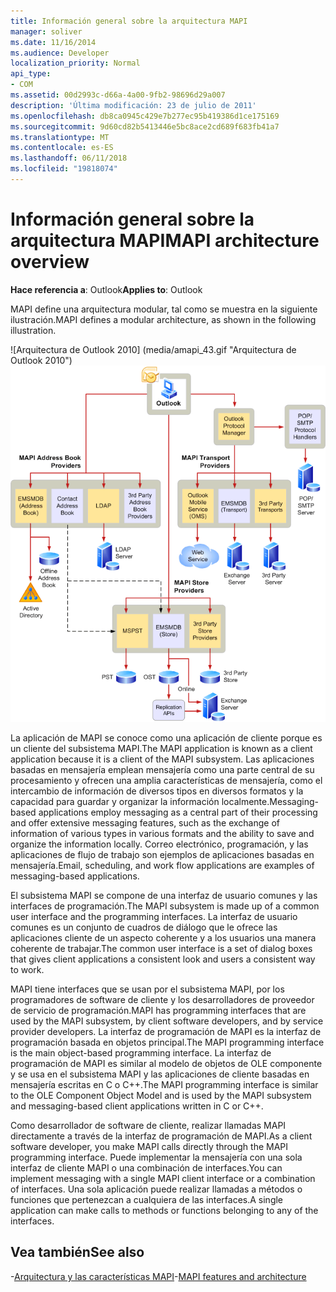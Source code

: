 ```yaml
---
title: Información general sobre la arquitectura MAPI
manager: soliver
ms.date: 11/16/2014
ms.audience: Developer
localization_priority: Normal
api_type:
- COM
ms.assetid: 00d2993c-d66a-4a00-9fb2-98696d29a007
description: 'Última modificación: 23 de julio de 2011'
ms.openlocfilehash: db8ca0945c429e7b277ec95b419386d1ce175169
ms.sourcegitcommit: 9d60cd82b5413446e5bc8ace2cd689f683fb41a7
ms.translationtype: MT
ms.contentlocale: es-ES
ms.lasthandoff: 06/11/2018
ms.locfileid: "19818074"
---
```

# <a name="mapi-architecture-overview"></a><span data-ttu-id="6d78b-103">Información general sobre la arquitectura MAPI</span><span class="sxs-lookup"><span data-stu-id="6d78b-103">MAPI architecture overview</span></span>
 
<span data-ttu-id="6d78b-104">**Hace referencia a**: Outlook</span><span class="sxs-lookup"><span data-stu-id="6d78b-104">**Applies to**: Outlook</span></span> 
  
<span data-ttu-id="6d78b-105">MAPI define una arquitectura modular, tal como se muestra en la siguiente ilustración.</span><span class="sxs-lookup"><span data-stu-id="6d78b-105">MAPI defines a modular architecture, as shown in the following illustration.</span></span>  
  
<span data-ttu-id="6d78b-106">![Arquitectura de Outlook 2010] (media/amapi_43.gif "Arquitectura de Outlook 2010")</span><span class="sxs-lookup"><span data-stu-id="6d78b-106">![Outlook 2010 architecture](media/amapi_43.gif "Outlook 2010 architecture")</span></span>
  
<span data-ttu-id="6d78b-107">La aplicación de MAPI se conoce como una aplicación de cliente porque es un cliente del subsistema MAPI.</span><span class="sxs-lookup"><span data-stu-id="6d78b-107">The MAPI application is known as a client application because it is a client of the MAPI subsystem.</span></span> <span data-ttu-id="6d78b-108">Las aplicaciones basadas en mensajería emplean mensajería como una parte central de su procesamiento y ofrecen una amplia características de mensajería, como el intercambio de información de diversos tipos en diversos formatos y la capacidad para guardar y organizar la información localmente.</span><span class="sxs-lookup"><span data-stu-id="6d78b-108">Messaging-based applications employ messaging as a central part of their processing and offer extensive messaging features, such as the exchange of information of various types in various formats and the ability to save and organize the information locally.</span></span> <span data-ttu-id="6d78b-109">Correo electrónico, programación, y las aplicaciones de flujo de trabajo son ejemplos de aplicaciones basadas en mensajería.</span><span class="sxs-lookup"><span data-stu-id="6d78b-109">Email, scheduling, and work flow applications are examples of messaging-based applications.</span></span>
  
<span data-ttu-id="6d78b-110">El subsistema MAPI se compone de una interfaz de usuario comunes y las interfaces de programación.</span><span class="sxs-lookup"><span data-stu-id="6d78b-110">The MAPI subsystem is made up of a common user interface and the programming interfaces.</span></span> <span data-ttu-id="6d78b-111">La interfaz de usuario comunes es un conjunto de cuadros de diálogo que le ofrece las aplicaciones cliente de un aspecto coherente y a los usuarios una manera coherente de trabajar.</span><span class="sxs-lookup"><span data-stu-id="6d78b-111">The common user interface is a set of dialog boxes that gives client applications a consistent look and users a consistent way to work.</span></span>
  
<span data-ttu-id="6d78b-112">MAPI tiene interfaces que se usan por el subsistema MAPI, por los programadores de software de cliente y los desarrolladores de proveedor de servicio de programación.</span><span class="sxs-lookup"><span data-stu-id="6d78b-112">MAPI has programming interfaces that are used by the MAPI subsystem, by client software developers, and by service provider developers.</span></span> <span data-ttu-id="6d78b-113">La interfaz de programación de MAPI es la interfaz de programación basada en objetos principal.</span><span class="sxs-lookup"><span data-stu-id="6d78b-113">The MAPI programming interface is the main object-based programming interface.</span></span> <span data-ttu-id="6d78b-114">La interfaz de programación de MAPI es similar al modelo de objetos de OLE componente y se usa en el subsistema MAPI y las aplicaciones de cliente basadas en mensajería escritas en C o C++.</span><span class="sxs-lookup"><span data-stu-id="6d78b-114">The MAPI programming interface is similar to the OLE Component Object Model and is used by the MAPI subsystem and messaging-based client applications written in C or C++.</span></span> 
  
<span data-ttu-id="6d78b-115">Como desarrollador de software de cliente, realizar llamadas MAPI directamente a través de la interfaz de programación de MAPI.</span><span class="sxs-lookup"><span data-stu-id="6d78b-115">As a client software developer, you make MAPI calls directly through the MAPI programming interface.</span></span> <span data-ttu-id="6d78b-116">Puede implementar la mensajería con una sola interfaz de cliente MAPI o una combinación de interfaces.</span><span class="sxs-lookup"><span data-stu-id="6d78b-116">You can implement messaging with a single MAPI client interface or a combination of interfaces.</span></span> <span data-ttu-id="6d78b-117">Una sola aplicación puede realizar llamadas a métodos o funciones que pertenezcan a cualquiera de las interfaces.</span><span class="sxs-lookup"><span data-stu-id="6d78b-117">A single application can make calls to methods or functions belonging to any of the interfaces.</span></span>
  
## <a name="see-also"></a><span data-ttu-id="6d78b-118">Vea también</span><span class="sxs-lookup"><span data-stu-id="6d78b-118">See also</span></span>

<span data-ttu-id="6d78b-119">-[Arquitectura y las características MAPI](mapi-features-and-architecture.md)</span><span class="sxs-lookup"><span data-stu-id="6d78b-119">-[MAPI features and architecture](mapi-features-and-architecture.md)</span></span>

